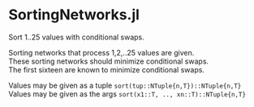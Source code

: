# SortingNetworks.jl
Sort 1..25 values with conditional swaps.

Sorting networks that process 1,2,..25 values are given.  
These sorting networks should minimize conditional swaps.  
The first sixteen are known to minimize conditional swaps.  
    
Values may be given as a tuple   `sort(tup::NTuple{n,T})::NTuple{n,T}`  
Values may be given as the args  `sort(x1::T, .., xn::T)::NTuple{n,T}`  
